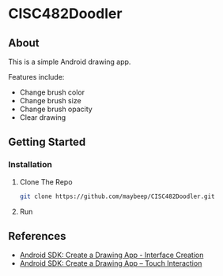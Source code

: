 # CISC482Doodler

## About
This is a simple Android drawing app. 

Features include:
- Change brush color
- Change brush size
- Change brush opacity
- Clear drawing

## Getting Started

### Installation
1. Clone The Repo
   ```sh
   git clone https://github.com/maybeep/CISC482Doodler.git
   ```
2. Run

## References 
- <a href=https://code.tutsplus.com/tutorials/android-sdk-create-a-drawing-app-interface-creation--mobile-19021>Android SDK: Create a Drawing App - Interface Creation</a>
- <a href=https://code.tutsplus.com/tutorials/android-sdk-create-a-drawing-app-touch-interaction--mobile-19202>Android SDK: Create a Drawing App – Touch Interaction</a>
